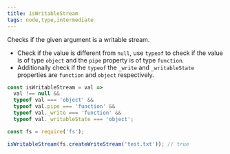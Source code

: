 ```yaml
---
title: isWritableStream
tags: node,type,intermediate
---
```


Checks if the given argument is a writable stream.

- Check if the value is different from `null`, use `typeof` to check if the value is of type `object` and the `pipe` property is of type `function`.
- Additionally check if the `typeof` the `_write` and `_writableState` properties are `function` and `object` respectively.

```js
const isWritableStream = val =>
  val !== null &&
  typeof val === 'object' &&
  typeof val.pipe === 'function' &&
  typeof val._write === 'function' &&
  typeof val._writableState === 'object';
```

```js
const fs = require('fs');

isWritableStream(fs.createWriteStream('test.txt')); // true
```
